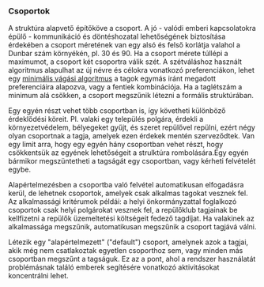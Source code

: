 ### Csoportok

A struktúra alapvető építőköve a csoport. A jó - valódi emberi kapcsolatokra épülő - kommunikáció és döntéshozatal lehetőségének biztosítása érdekében a csoport méretének van egy alsó és felső korlátja valahol a Dunbar szám környékén, pl. 30 és 90. Ha a csoport mérete túllépi a maximumot, a csoport két csoportra válik szét. A szétváláshoz használt algoritmus alapulhat az új névre és célokra vonatkozó preferenciákon, lehet egy [minimális vágási algoritmus](https://en.wikipedia.org/wiki/Minimum_cut) a tagok egymás iránt megadott preferenciáira alapozva, vagy a fentiek kombinációja. Ha a taglétszám a minimum alá csökken, a csoport megszűnik létezni a formális struktúrában.

Egy egyén részt vehet több csoportban is, így követheti különböző érdeklődési köreit. Pl. valaki egy település polgára, érdekli a környezetvédelem, bélyegeket gyűjt, és szeret repülővel repülni, ezért négy olyan csoportnak a tagja, amelyek ezen érdekek mentén szerveződtek. Van egy limit arra, hogy egy egyén hány csoportban vehet részt, hogy csökkentsük az egyének lehetőségeit a strulktúra rombolására.Egy egyén bármikor megszüntetheti a tagságát egy csoportban, vagy kérheti felvételét egybe.

Alapértelmezésben a csoportba való felvétel automatikusan elfogadásra kerül, de lehetnek csoportok, amelyek csak alkalmas tagokat vesznek fel. Az alkalmassági kritérumok példái: a helyi önkormányzattal foglalkozó csoportok csak helyi polgárokat vesznek fel, a repülőklub tagjainak be kellfizetni a repülők üzemeltetési költségeit fedező tagdíjat. Ha valakinek az alkalmassága megszűnik, automatikusan megszűnik a csoport tagjává válni.

Létezik egy "alapértelmezett" \("default"\) csoport, amelynek azok a tagjai, akik még nem csatlakoztak egyetlen csoporthoz sem, vagy minden más csoportban megszűnt a tagságuk. Ez az a pont, ahol a rendszer használatát problémásnak találó emberek segítésére vonatkozó aktivitásokat koncentrálni lehet.

